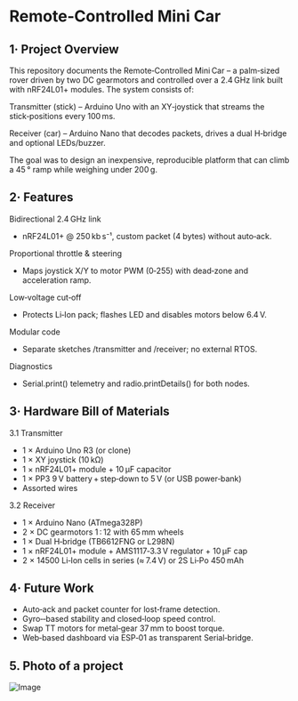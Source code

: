 # Remote‑Controlled Mini Car

## 1· Project Overview

This repository documents the Remote‑Controlled Mini Car – a palm‑sized rover driven by two DC gearmotors and controlled over a 2.4 GHz link built with nRF24L01+ modules.  The system consists of:

Transmitter (stick) – Arduino Uno with an XY‑joystick that streams the stick‑positions every 100 ms.

Receiver (car) – Arduino Nano that decodes packets, drives a dual H‑bridge and optional LEDs/buzzer.

The goal was to design an inexpensive, reproducible platform that can climb a 45 ° ramp while weighing under 200 g.

## 2· Features

Bidirectional 2.4 GHz link
- nRF24L01+ @ 250 kb s⁻¹, custom packet (4 bytes) without auto‑ack.

Proportional throttle & steering
- Maps joystick X/Y to motor PWM (0‑255) with dead‑zone and acceleration ramp.

Low‑voltage cut‑off
- Protects Li‑Ion pack; flashes LED and disables motors below 6.4 V.

Modular code
- Separate sketches /transmitter and /receiver; no external RTOS.

Diagnostics
- Serial.print() telemetry and radio.printDetails() for both nodes.

## 3· Hardware Bill of Materials

3.1 Transmitter

- 1 × Arduino Uno R3 (or clone)
- 1 × XY joystick (10 kΩ)
- 1 × nRF24L01+ module + 10 µF capacitor
- 1 × PP3 9 V battery + step‑down to 5 V (or USB power‑bank)
- Assorted wires

3.2 Receiver
- 1 × Arduino Nano (ATmega328P)
- 2 × DC gearmotors 1 : 12 with 65 mm wheels
- 1 × Dual H‑bridge (TB6612FNG or L298N)
- 1 × nRF24L01+ module + AMS1117‑3.3 V regulator + 10 µF cap
- 2 × 14500 Li‑Ion cells in series (≈ 7.4 V) or 2S Li‑Po 450 mAh

## 4· Future Work

- Auto‑ack and packet counter for lost‑frame detection.
- Gyro‑‑based stability and closed‑loop speed control.
- Swap TT motors for metal‑gear 37 mm to boost torque.
- Web‑based dashboard via ESP‑01 as transparent Serial‑bridge.

## 5. Photo of a project
![Image](https://github.com/user-attachments/assets/149cdb62-c7f1-471a-9568-9b33b6382efb)
